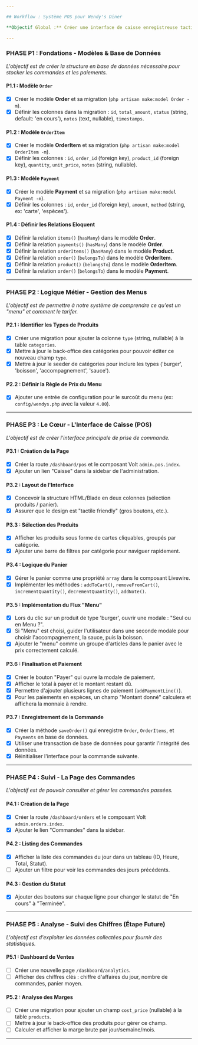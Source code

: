 ```yaml
---

## Workflow : Système POS pour Wendy's Diner

**Objectif Global :** Créer une interface de caisse enregistreuse tactile, intégrée au dashboard, pour gérer la prise de commandes, les paiements (y compris multiples), et le suivi des commandes.

---
```


### **PHASE P1 : Fondations - Modèles & Base de Données**
*L'objectif est de créer la structure en base de données nécessaire pour stocker les commandes et les paiements.*

#### P1.1 : Modèle `Order`
- [X] Créer le modèle **Order** et sa migration (`php artisan make:model Order -m`).
- [X] Définir les colonnes dans la migration : `id`, `total_amount`, `status` (string, default: 'en cours'), `notes` (text, nullable), `timestamps`.

#### P1.2 : Modèle `OrderItem`
- [X] Créer le modèle **OrderItem** et sa migration (`php artisan make:model OrderItem -m`).
- [X] Définir les colonnes : `id`, `order_id` (foreign key), `product_id` (foreign key), `quantity`, `unit_price`, `notes` (string, nullable).

#### P1.3 : Modèle `Payment`
- [X] Créer le modèle **Payment** et sa migration (`php artisan make:model Payment -m`).
- [X] Définir les colonnes : `id`, `order_id` (foreign key), `amount`, `method` (string, ex: 'carte', 'espèces').

#### P1.4 : Définir les Relations Eloquent
- [X] Définir la relation `items()` (`hasMany`) dans le modèle **Order**.
- [X] Définir la relation `payments()` (`hasMany`) dans le modèle **Order**.
- [X] Définir la relation `orderItems()` (`hasMany`) dans le modèle **Product**.
- [X] Définir la relation `order()` (`belongsTo`) dans le modèle **OrderItem**.
- [X] Définir la relation `product()` (`belongsTo`) dans le modèle **OrderItem**.
- [X] Définir la relation `order()` (`belongsTo`) dans le modèle **Payment**.

---

### **PHASE P2 : Logique Métier - Gestion des Menus**
*L'objectif est de permettre à notre système de comprendre ce qu'est un "menu" et comment le tarifer.*

#### P2.1 : Identifier les Types de Produits
- [X] Créer une migration pour ajouter la colonne `type` (string, nullable) à la table `categories`.
- [X] Mettre à jour le back-office des catégories pour pouvoir éditer ce nouveau champ `type`.
- [X] Mettre à jour le seeder de catégories pour inclure les types ('burger', 'boisson', 'accompagnement', 'sauce').

#### P2.2 : Définir la Règle de Prix du Menu
- [X] Ajouter une entrée de configuration pour le surcoût du menu (ex: `config/wendys.php` avec la valeur `4.00`).

---

### **PHASE P3 : Le Cœur - L'Interface de Caisse (POS)**
*L'objectif est de créer l'interface principale de prise de commande.*

#### P3.1 : Création de la Page
- [X] Créer la route `/dashboard/pos` et le composant Volt `admin.pos.index`.
- [X] Ajouter un lien "Caisse" dans la sidebar de l'administration.

#### P3.2 : Layout de l'Interface
- [X] Concevoir la structure HTML/Blade en deux colonnes (sélection produits / panier).
- [X] Assurer que le design est "tactile friendly" (gros boutons, etc.).

#### P3.3 : Sélection des Produits
- [X] Afficher les produits sous forme de cartes cliquables, groupés par catégorie.
- [X] Ajouter une barre de filtres par catégorie pour naviguer rapidement.

#### P3.4 : Logique du Panier
- [X] Gérer le panier comme une propriété `array` dans le composant Livewire.
- [X] Implémenter les méthodes : `addToCart()`, `removeFromCart()`, `incrementQuantity()`, `decrementQuantity()`, `addNote()`.

#### P3.5 : Implémentation du Flux "Menu"
- [X] Lors du clic sur un produit de type 'burger', ouvrir une modale : "Seul ou en Menu ?".
- [X] Si "Menu" est choisi, guider l'utilisateur dans une seconde modale pour choisir l'accompagnement, la sauce, puis la boisson.
- [X] Ajouter le "menu" comme un groupe d'articles dans le panier avec le prix correctement calculé.

#### P3.6 : Finalisation et Paiement
- [X] Créer le bouton "Payer" qui ouvre la modale de paiement.
- [X] Afficher le total à payer et le montant restant dû.
- [X] Permettre d'ajouter plusieurs lignes de paiement (`addPaymentLine()`).
- [X] Pour les paiements en espèces, un champ "Montant donné" calculera et affichera la monnaie à rendre.

#### P3.7 : Enregistrement de la Commande
- [X] Créer la méthode `saveOrder()` qui enregistre `Order`, `OrderItems`, et `Payments` en base de données.
- [X] Utiliser une transaction de base de données pour garantir l'intégrité des données.
- [X] Réinitialiser l'interface pour la commande suivante.

---

### **PHASE P4 : Suivi - La Page des Commandes**
*L'objectif est de pouvoir consulter et gérer les commandes passées.*

#### P4.1 : Création de la Page
- [X] Créer la route `/dashboard/orders` et le composant Volt `admin.orders.index`.
- [X] Ajouter le lien "Commandes" dans la sidebar.

#### P4.2 : Listing des Commandes
- [X] Afficher la liste des commandes du jour dans un tableau (ID, Heure, Total, Statut).
- [ ] Ajouter un filtre pour voir les commandes des jours précédents.

#### P4.3 : Gestion du Statut
- [X] Ajouter des boutons sur chaque ligne pour changer le statut de "En cours" à "Terminée".

---

### **PHASE P5 : Analyse - Suivi des Chiffres (Étape Future)**
*L'objectif est d'exploiter les données collectées pour fournir des statistiques.*

#### P5.1 : Dashboard de Ventes
- [ ] Créer une nouvelle page `/dashboard/analytics`.
- [ ] Afficher des chiffres clés : chiffre d'affaires du jour, nombre de commandes, panier moyen.

#### P5.2 : Analyse des Marges
- [ ] Créer une migration pour ajouter un champ `cost_price` (nullable) à la table `products`.
- [ ] Mettre à jour le back-office des produits pour gérer ce champ.
- [ ] Calculer et afficher la marge brute par jour/semaine/mois.

---
